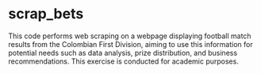 # scrap_bets
This code performs web scraping on a webpage displaying football match results from the Colombian First Division, aiming to use this information for potential needs such as data analysis, prize distribution, and business recommendations. This exercise is conducted for academic purposes.
